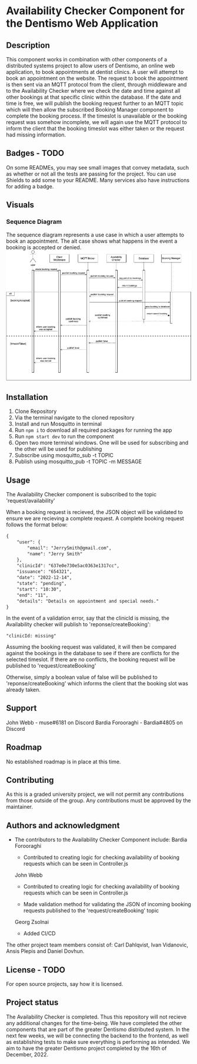 # Availability Checker Component for the Dentismo Web Application 

## Description
This component works in combination with other components of a distributed systems project to allow users of Dentismo, an online web application, to book appointments at dentist clinics. A user will attempt to book an appointment on the website. The request to book the appointment is then sent via an MQTT protocol from the client, through middleware and to the Availability Checker where we check the date and time against all other bookings at that specific clinic within the database. If the date and time is free, we will publish the booking request further to an MQTT topic which will then allow the subscribed Booking Manager component to complete the booking process. If the timeslot is unavailable or the booking request was somehow incomplete, we will again use the MQTT protocol to inform the client that the booking timeslot was either taken or the request had missing information. 

## Badges - TODO
On some READMEs, you may see small images that convey metadata, such as whether or not all the tests are passing for the project. You can use Shields to add some to your README. Many services also have instructions for adding a badge.

## Visuals
### Sequence Diagram
The sequence diagram represents a use case in which a user attempts to book an appointment. The alt case shows what happens in the event a booking is accepted or denied.
![sequenceDiagramAC.png](./sequenceDiagramAC.png)

## Installation
1. Clone Repository
2. Via the terminal navigate to the cloned repository
3. Install and run Mosquitto in terminal
4. Run ```npm i``` to download all required packages for running the app
5. Run ```npm start dev``` to run the component
6. Open two more terminal windows. One will be used for subscribing and the other will be used for publishing
7. Subscribe using mosquitto_sub -t TOPIC
8. Publish using mosquitto_pub -t TOPIC -m MESSAGE

## Usage
The Availability Checker component is subscribed to the topic 'request/availability'

When a booking request is recieved, the JSON object will be validated to ensure we are recieving a complete request.
A complete booking request follows the format below:

```
{
    "user": {
        "email": "JerrySmith@gmail.com",
        "name": "Jerry Smith"
    },
    "clinicId": "637e0e730e5ac0363e1317cc",
    "issuance": "654321",
    "date": "2022-12-14",
    "state": "pending",
    "start": "10:30",
    "end": "11",
    "details": "Details on appointment and special needs."
}
```

In the event of a validation error, say that the clinicId is missing, the Availability checker will publish to 'reponse/createBooking':

```
"clinicId: missing"
```

Assuming the booking request was validated, it will then be compared against the bookings in the database to see if there are conflicts for the selected timeslot. If there are no conflicts, the booking request will be published to 'request/createBooking'

Otherwise, simply a boolean value of false will be published to 'reponse/createBooking' which informs the client that the booking slot was already taken.

## Support
John Webb - muse#6181 on Discord
Bardia Forooraghi - Bardia#4805 on Discord

## Roadmap
No established roadmap is in place at this time.

## Contributing
As this is a graded university project, we will not permit any contributions from those outside of the group.
Any contributions must be approved by the maintainer.

## Authors and acknowledgment
-   The contributors to the Availability Checker Component include:
    Bardia Forooraghi
    - Contributed to creating logic for checking availability of booking requests which can be seen in Controller.js

    John Webb
    - Contributed to creating logic for checking availability of booking requests which can be seen in Controller.js

    - Made validation method for validating the JSON of incoming booking requests published to the 'request/createBooking' topic

    Georg Zsolnai
    - Added CI/CD 

The other project team members consist of: Carl Dahlqvist, Ivan Vidanovic, Ansis Plepis and Daniel Dovhun. 

## License - TODO
For open source projects, say how it is licensed.

## Project status
The Availability Checker is completed. Thus this repository will not recieve any additional changes for the time-being. We have completed the other components that are part of the greater Dentismo distributed system. In the next few weeks, we will be connecting the backend to the frontend, as well as establishing tests to make sure everything is performing as intended. We aim to have the greater Dentismo project completed by the 16th of December, 2022. 
